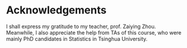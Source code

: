 # Acknowledgements  
I shall express my gratitude to my teacher, prof. Zaiying Zhou.  
Meanwhile, I also appreciate the help from TAs of this course, who were mainly PhD candidates in Statistics in Tsinghua University.  
